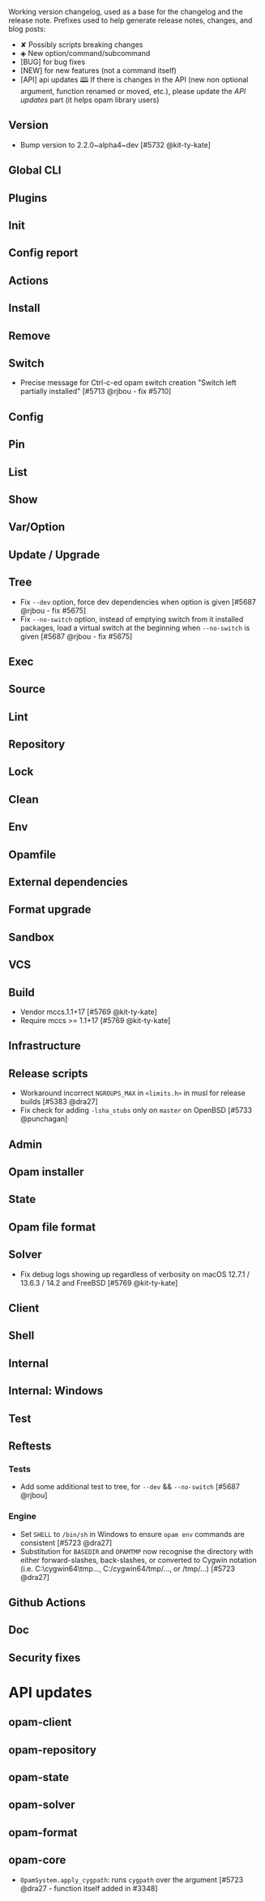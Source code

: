 Working version changelog, used as a base for the changelog and the release
note.
Prefixes used to help generate release notes, changes, and blog posts:
* ✘ Possibly scripts breaking changes
* ◈ New option/command/subcommand
* [BUG] for bug fixes
* [NEW] for new features (not a command itself)
* [API] api updates 🕮
If there is changes in the API (new non optional argument, function renamed or
moved, etc.), please update the _API updates_ part (it helps opam library
users)

## Version
  * Bump version to 2.2.0~alpha4~dev [#5732 @kit-ty-kate]

## Global CLI

## Plugins

## Init

## Config report

## Actions

## Install

## Remove

## Switch
  * Precise message for Ctrl-c-ed opam switch creation "Switch left partially installed" [#5713 @rjbou - fix #5710]

## Config

## Pin

## List

## Show

## Var/Option

## Update / Upgrade

## Tree
  * Fix `--dev` option, force dev dependencies when option is given [#5687 @rjbou - fix #5675]
  * Fix `--no-switch` option, instead of emptying switch from it installed packages, load a virtual switch at the beginning when `--no-switch` is given [#5687 @rjbou - fix #5675]

## Exec

## Source

## Lint

## Repository

## Lock

## Clean

## Env

## Opamfile

## External dependencies

## Format upgrade

## Sandbox

## VCS

## Build
  * Vendor mccs.1.1+17 [#5769 @kit-ty-kate]
  * Require mccs >= 1.1+17 [#5769 @kit-ty-kate]

## Infrastructure

## Release scripts
  * Workaround incorrect `NGROUPS_MAX` in `<limits.h>` in musl for release builds [#5383 @dra27]
  * Fix check for adding `-lsha_stubs` only on `master` on OpenBSD [#5733 @punchagan]

## Admin

## Opam installer

## State

## Opam file format

## Solver
  * Fix debug logs showing up regardless of verbosity on macOS 12.7.1 / 13.6.3 / 14.2 and FreeBSD [#5769 @kit-ty-kate]

## Client

## Shell

## Internal

## Internal: Windows

## Test

## Reftests
### Tests
  * Add some additional test to tree, for `--dev` && `--no-switch` [#5687 @rjbou]

### Engine
  * Set `SHELL` to `/bin/sh` in Windows to ensure `opam env` commands are consistent [#5723 @dra27]
  * Substitution for `BASEDIR` and `OPAMTMP` now recognise the directory with either forward-slashes, back-slashes, or converted to Cygwin notation (i.e. C:\cygwin64\tmp\..., C:/cygwin64/tmp/..., or /tmp/...) [#5723 @dra27]

## Github Actions

## Doc

## Security fixes

# API updates
## opam-client

## opam-repository

## opam-state

## opam-solver

## opam-format

## opam-core
  * `OpamSystem.apply_cygpath`: runs `cygpath` over the argument [#5723 @dra27 - function itself added in #3348]
